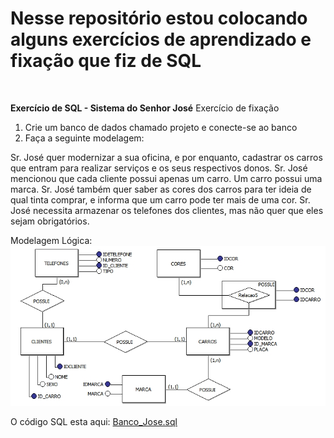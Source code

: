 # Nesse repositório estou colocando alguns exercícios de aprendizado e fixação que fiz de SQL
<br/>

**Exercício de SQL - Sistema do Senhor José**
Exercício de fixação
1) Crie um banco de dados chamado projeto e conecte-se ao banco
2) Faça a seguinte modelagem:

Sr. José quer modernizar a sua oficina, e por enquanto, cadastrar os carros que entram para realizar serviços e os seus respectivos donos.
Sr. José mencionou que cada cliente possui apenas um carro. Um carro possui uma marca. Sr. José também quer saber as cores dos carros para 
ter ideia de qual tinta comprar, e informa que um carro pode ter mais de uma cor. Sr. José necessita armazenar os telefones dos clientes, 
mas não quer que eles sejam obrigatórios.

Modelagem Lógica:
  ![MODELO_JOSE](https://github.com/karendiz/ex_SQL/blob/main/MODELO_JOSE.jpg)
  
  
O código SQL esta aqui:
[Banco_Jose.sql](https://github.com/karendiz/ex_SQL/blob/main/Banco_Jose.sql)

